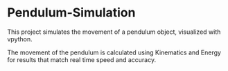 # Pendulum-Simulation
This project simulates the movement of a pendulum object, visualized with vpython.

The movement of the pendulum is calculated using Kinematics and Energy for results that match real time speed and accuracy.
